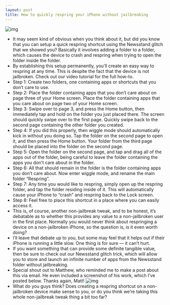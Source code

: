 ```yaml
---
layout: post
title: How to quickly respring your iPhone without jailbreaking
---
```

![img](http://media.idownloadblog.com/wp-content/uploads/2013/01/Non-Jailbreak-Respring-Glitch.png)
* It may seem kind of obvious when you think about it, but did you know that you can setup a quick respring shortcut using the Newsstand glitch that we showed you? Basically it involves adding a folder to a folder, which causes the device to crash and respring when trying to open the folder inside the folder.
* By establishing this setup permanently, you’ll create an easy way to respring at any time. This is despite the fact that the device is not jailbroken. Check out our video tutorial for the full how-to.
* Step 1: Create two folders, one containing apps or shortcuts that you don’t care to use.
* Step 2: Place the folder containing apps that you don’t care about on page three of your Home screen. Place the folder containing apps that you care about on page two of your Home screen.
* Step 3: Swipe over to page 3, and press the Home button, then immediately tap and hold on the folder you just placed there. The screen should quickly swipe over to the first page. Quickly swipe back to the second page containing the other folder you created.
* Step 4: If you did this properly, then wiggle mode should automatically kick in without you doing so. Tap the folder on the second page to open it, and then press the Home button. Your folder from the third page should be placed into the folder on the second page.
* Step 5: Open the folder on the second page, and tap and drag all of the apps out of the folder, being careful to leave the folder containing the apps you don’t care about in the folder.
* Step 6: All that should remain in the folder is the folder containing apps you don’t care about. Now enter wiggle mode, and rename the main folder “Respring”.
* Step 7: Any time you would like to respring, simply open up the respring folder, and tap the folder residing inside of it. This will automatically cause your iPhone to “crash” and respring back to the Lock screen.
* Step 8: Feel free to place this shortcut in a place where you can easily access it.
* This is, of course, another non-jailbreak tweak, and to be honest, it’s debatable as to whether this provides any value to a non-jailbroken user in the first place. Normally you would never think about respringing a device on a non-jailbroken iPhone, so the question is, is it even worth doing?
* I’ll leave that debate up to you, but some may feel that it helps out if their iPhone is running a little slow. One thing is for sure — it can’t hurt.
* If you want something that can provide some definite tangible value, then be sure to check out our Newsstand glitch trick, which will allow you to store and launch an infinite number of apps from the Newsstand folder without jailbreaking.
* Special shout out to Matthew, who reminded me to make a post about this via email. He even included a screenshot of his work, which I’ve posted below. Thanks again, Matt!
![img](http://media.idownloadblog.com/wp-content/uploads/2013/01/Matthew-Seltzer-Respring-Tio.jpg)
* What do you guys think? Does creating a respring shortcut on a non-jailbroken device make sense to you, or do you think we’re taking this whole non-jailbreak tweak thing a bit too far?

